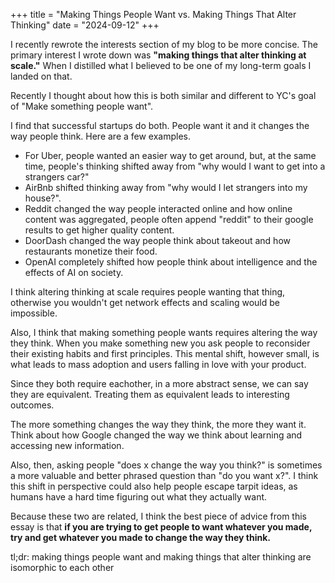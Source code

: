 +++
title = "Making Things People Want vs. Making Things That Alter Thinking" 
date = "2024-09-12" 
+++

I recently rewrote the interests section of my blog to be more concise. The primary interest I wrote down was **"making things that alter thinking at scale."** When I distilled what I believed to be one of my long-term goals I landed on that. 

Recently I thought about how this is both similar and different to YC's goal of "Make something people want". 

I find that successful startups do both. People want it and it changes the way people think. Here are a few examples. 

- For Uber, people wanted an easier way to get around, but, at the same time, people's thinking shifted away from "why would I want to get into a strangers car?" 
- AirBnb shifted thinking away from "why would I let strangers into my house?". 
- Reddit changed the way people interacted online and how online content was aggregated, people often append "reddit" to their google results to get higher quality content. 
- DoorDash changed the way people think about takeout and how restaurants monetize their food.
- OpenAI completely shifted how people think about intelligence and the effects of AI on society. 

I think altering thinking at scale requires people wanting that thing, otherwise you wouldn't get network effects and scaling would be impossible. 

Also, I think that making something people wants requires altering the way they think. When you make something new you ask people to reconsider their existing habits and first principles. This mental shift, however small, is what leads to mass adoption and users falling in love with your product. 

Since they both require eachother, in a more abstract sense, we can say they are equivalent. Treating them as equivalent leads to interesting outcomes. 

The more something changes the way they think, the more they want it. Think about how Google changed the way we think about learning and accessing new information.

Also, then, asking people "does x change the way you think?" is sometimes a more valuable and better phrased question than "do you want x?". I think this shift in perspective could also help people escape tarpit ideas, as humans have a hard time figuring out what they actually want.     

Because these two are related, I think the best piece of advice from this essay is that **if you are trying to get people to want whatever you made, try and get whatever you made to change the way they think.** 

tl;dr: making things people want and making things that alter thinking  are isomorphic to each other 
  
